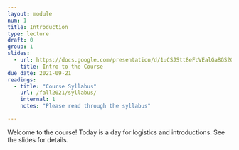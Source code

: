 ```yaml
---
layout: module
num: 1
title: Introduction
type: lecture
draft: 0
group: 1
slides:
  - url: https://docs.google.com/presentation/d/1uCSJStt8eFcVEalGa8GS2GbPS2PDGhmYu5D-RmS9ufE/edit?usp=sharing
    title: Intro to the Course
due_date: 2021-09-21
readings:
  - title: "Course Syllabus"
    url: /fall2021/syllabus/
    internal: 1
    notes: "Please read through the syllabus"

---
```


Welcome to the course! Today is a day for logistics and introductions. See the slides for details.
